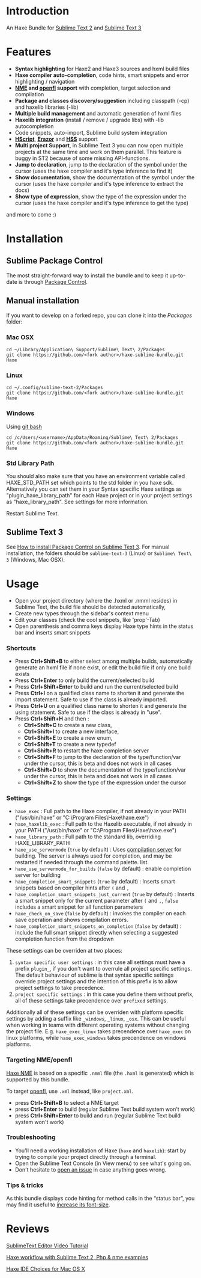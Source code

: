# Introduction
An Haxe Bundle for [Sublime Text 2](http://www.sublimetext.com/2) and [Sublime Text 3](http://www.sublimetext.com/3)

# Features

 - **Syntax highlighting** for Haxe2 and Haxe3 sources and hxml build files
 - **Haxe compiler auto-completion**, code hints, smart snippets and error highlighting / navigation
 - **[NME](http://www.nme.io/) and [openfl](https://github.com/openfl/openfl) support** with completion, target selection and compilation
 - **Package and classes discovery/suggestion** including classpath (-cp) and haxelib libraries (-lib)
 - **Multiple build management** and automatic generation of hxml files
 - **Haxelib integration** (install / remove / upgrade libs) with -lib autocompletion
 - Code snippets, auto-import, Sublime build system integration
 - **[HScript](http://code.google.com/p/hscript/)**, **[Erazor](https://github.com/ciscoheat/erazor)** and **[HSS](http://ncannasse.fr/projects/hss)** support
 - **Multi project Support**, in Sublime Text 3 you can now open multiple projects at the same time and work on them parallel. This feature is buggy in ST2 because of some missing API-functions.
 - **Jump to declaration**, jump to the declaration of the symbol under the cursor (uses the haxe compiler and it's type inference to find it)
 - **Show documentation**, show the documentation of the symbol under the cursor (uses the haxe compiler and it's type inference to extract the docs)
 - **Show type of expression**, show the type of the expression under the cursor (uses the haxe compiler and it's type inference to get the type)

 
and more to come :)

# Installation

## Sublime Package Control

The most straight-forward way to install the bundle and to keep it up-to-date 
is through [Package Control](http://wbond.net/sublime_packages/package_control).

## Manual installation

If you want to develop on a forked repo, you can clone it into the *Packages* folder:

### Mac OSX

    cd ~/Library/Application\ Support/Sublime\ Text\ 2/Packages
    git clone https://github.com/<fork author>/haxe-sublime-bundle.git Haxe

### Linux

    cd ~/.config/sublime-text-2/Packages
    git clone https://github.com/<fork author>/haxe-sublime-bundle.git Haxe

### Windows

Using [git bash](http://code.google.com/p/msysgit/)

    cd /c/Users/<username>/AppData/Roaming/Sublime\ Text\ 2/Packages
    git clone https://github.com/<fork author>/haxe-sublime-bundle.git Haxe

### Std Library Path

You should also make sure that you have an environment variable called HAXE_STD_PATH set which points to the std folder in you haxe sdk. Alternatively you can set them in your Syntax specific Haxe settings as "plugin_haxe_library_path" for each Haxe project or in your project settings as "haxe_library_path". See settings for more information.

Restart Sublime Text.

## Sublime Text 3

See [How to install Package Control on Sublime Text 3](http://wbond.net/sublime_packages/package_control/installation#ST3).
For manual installation, the folders should be `sublime-text-3` (Linux) or `Sublime\ Text\ 3` (Windows, Mac OSX).

# Usage

 - Open your project directory (where the .hxml or .nmml resides) in Sublime Text, the build file should be detected automatically,
 - Create new types through the sidebar's context menu
 - Edit your classes (check the cool snippets, like 'prop'-Tab)
 - Open parenthesis and comma keys display Haxe type hints in the status bar and inserts smart snippets

### Shortcuts

 - Press **Ctrl+Shift+B** to either select among multiple builds, automatically generate an hxml file if none exist, or edit the build file if only one build exists
 - Press **Ctrl+Enter** to only build the current/selected build
 - Press **Ctrl+Shift+Enter** to build and run the current/selected build
 - Press **Ctrl+I** on a qualified class name to shorten it and generate the import statement. Safe to use if the class is already imported.
 - Press **Ctrl+U** on a qualified class name to shorten it and generate the using statement. Safe to use if the class is already in "use".
 - Press **Ctrl+Shift+H** and then : 
      - **Ctrl+Shift+C** to create a new class,
      - **Ctrl+Shift+I** to create a new interface,
      - **Ctrl+Shift+E** to create a new enum,
      - **Ctrl+Shift+T** to create a new typedef
      - **Ctrl+Shift+R** to restart the haxe completion server
      - **Ctrl+Shift+F** to jump to the declaration of the type/function/var under the cursor, this is beta and does not work in all cases
      - **Ctrl+Shift+D** to show the documentation of the type/function/var under the cursor, this is beta and does not work in all cases
      - **Ctrl+Shift+Z** to show the type of the expression under the cursor


### Settings

 - `haxe_exec` : Full path to the Haxe compiler, if not already in your PATH ("/usr/bin/haxe" or "C:\Program Files\Haxe\haxe.exe")
 - `haxe_haxelib_exec` : Full path to the Haxelib executable, if not already in your PATH ("/usr/bin/haxe" or "C:\Program Files\Haxe\haxe.exe")
  - `haxe_library_path` : Full path to the standard lib, overriding HAXE_LIBRARY_PATH
 - `haxe_use_servermode` (`true` by default) : Uses [compilation server](http://haxe.org/manual/completion#compilation-cache-server) for building. The server is always used for completion, and may be restarted if needed through the command palette.
 list.
 - `haxe_use_servermode_for_builds` (`false` by default) : enable completion server for building
 - `haxe_completion_smart_snippets` (`true` by default) : Inserts smart snippets based on compiler hints after `(` and `,`
 - `haxe_completion_smart_snippets_just_current` (`true` by default) : Inserts a smart snippet only for the current parameter after `(` and `,`, `false` includes a smart snippet for all function parameters
 - `haxe_check_on_save` (`false` by default) : invokes the compiler on each save operation and shows compilation errors.
 - `haxe_completion_smart_snippets_on_completion` (`false` by default) : include the full smart snippet directly when selecting a suggested completion function from the dropdown 

These settings can be overriden at two places:
  1. `syntax specific user settings` : in this case all settings must have a prefix `plugin_`, if you don't want to overrule all project specific settings. The default behaviour of sublime is that syntax specific settings override project settings and the intention of this prefix is to allow project settings to take precedence.
  2. `project specific settings` : in this case you define them without prefix, all of these settings take precendence over `prefixed` settings.

Additionally all of these settings can be overriden with platform specific settings by adding a suffix like `_windows`, `_linux`, `_osx`. This can be useful when working in teams with different operating systems without changing the project file. E.g. `haxe_exec_linux` takes precendence over `haxe_exec` on linux platforms, while `haxe_exec_windows` takes precendence on windows platforms.




### Targeting NME/openfl

[Haxe NME](http://www.haxenme.org/) is based on a specific `.nmml` file (the `.hxml` is generated) which is supported by this bundle.

To target [openfl](https://github.com/openfl/openfl), use `.xml` instead, like `project.xml`.

 - press **Ctrl+Shift+B** to select a NME target
 - press **Ctrl+Enter** to build (regular Sublime Text build system won't work)
 - press **Ctrl+Shift+Enter** to build and run (regular Sublime Text build system won't work)

### Troubleshooting

 - You'll need a working installation of Haxe (`haxe` and `haxelib`): start by trying to compile your project directly through a terminal.
 - Open the Sublime Text Console (in View menu) to see what's going on.
 - Don't hesitate to [open an issue](https://github.com/clemos/haxe-sublime-bundle/issues) in case anything goes wrong.
 
### Tips & tricks

As this bundle displays code hinting for method calls in the “status bar”, 
you may find it useful to [increase its font-size](http://superuser.com/questions/469161/increase-the-font-size-on-sublime-text-2-status-bar).

# Reviews

[SublimeText Editor Video Tutorial](http://haxe.org/doc/videos/editors/Sublimetext)

[Haxe workflow with Sublime Text 2, Php & nme examples](http://www.aymericlamboley.fr/blog/haxe-workflow-with-sublime-text-2-php-and-nme-examples/)

[Haxe IDE Choices for Mac OS X](http://sambrick.wordpress.com/2012/03/23/haxe-ide-choices-for-mac/)
